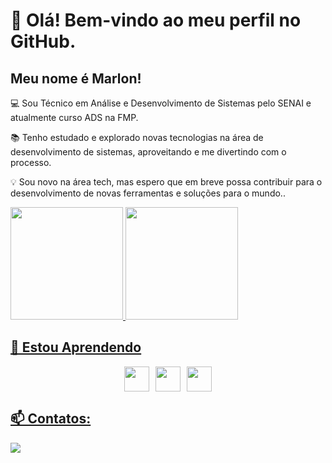# 👋 Olá! Bem-vindo ao meu perfil no GitHub.
## Meu nome é Marlon!

💻 Sou Técnico em Análise e Desenvolvimento de Sistemas pelo SENAI e atualmente curso ADS na FMP.

📚 Tenho estudado e explorado novas tecnologias na área de desenvolvimento de sistemas, aproveitando e me divertindo com o processo.

💡 Sou novo na área tech, mas espero que em breve possa contribuir para o desenvolvimento de novas ferramentas e soluções para o mundo..

<div>
<a href="https://github.com/imarlons">
<img loading="lazy" height="180em" src="https://github-readme-stats.vercel.app/api/top-langs/?username=imarlons&layout=compact&langs_count=7&theme=dracula"/>
<img loading="lazy" height="180em" src="https://github-readme-stats.vercel.app/api?username=imarlons&show_icons=true&theme=dracula&include_all_commits=true&count_private=true"/>
</div>

## 🌱 Estou Aprendendo

<div style="display: flex; gap: 10px; justify-content: center; align-items: center;">
<img src="https://cdn.jsdelivr.net/gh/devicons/devicon@latest/icons/html5/html5-original.svg" width="40" height="40"/>
<img src="https://cdn.jsdelivr.net/gh/devicons/devicon@latest/icons/css3/css3-original.svg" width="40" height="40"/>
<img src="https://cdn.jsdelivr.net/gh/devicons/devicon@latest/icons/python/python-original.svg" width="40" height="40"/>
</div>
      
## 📫 Contatos:

<a href="https://www.linkedin.com/in/marlonds" target="_blank"><img loading="lazy" src="https://img.shields.io/badge/-LinkedIn-%230077B5?style=for-the-badge&logo=linkedin&logoColor=white" target="_blank"></a>   
          

          
